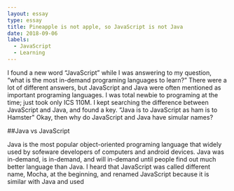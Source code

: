 ```yaml
---
layout: essay
type: essay
title: Pineapple is not apple, so JavaScript is not Java
date: 2018-09-06
labels:
  - JavaScript
  - Learning
---
```


I found a new word “JavaScript” while I was answering to my question, “what is the most in-demand programing languages to learn?” There were a lot of different answers, but JavaScript and Java were often mentioned as important programing languages. I was total newbie to programing at the time; just took only ICS 110M. I kept searching the difference between JavaScript and Java, and found a key. “Java is to JavaScript as ham is to Hamster" Okay, then why do JavaScript and Java have simular names?

##Java vs JavaScript

Java is the most popular object-oriented programing language that widely used by sofeware developers of computers and android devices. Java was in-demand, is in-demand, and will in-demand until people find out much better language than Java. I heard that JavaScript was called different name, Mocha, at the beginning, and renamed JavaScript because it is similar with Java and used   

